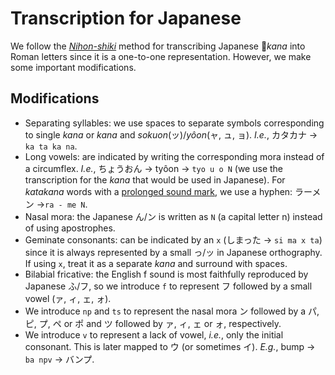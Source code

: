 # Transcription for Japanese

We follow the [_Nihon-shiki_](https://en.wikipedia.org/wiki/Nihon-shiki_romanization) method for transcribing Japanese _kana_ into Roman letters since it is a one-to-one representation. However, we make some important modifications.

## Modifications

- Separating syllables: we use spaces to separate symbols corresponding to single _kana_ or _kana_ and _sokuon_(ッ)/_yôon_(ャ, ュ, ョ). _I.e._, カタカナ → `ka ta ka na`.
- Long vowels: are indicated by writing the corresponding mora instead of a circumflex. _I.e._, ちょうおん → tyôon → `tyo u o N` (we use the transcription for the _kana_ that would be used in Japanese). For _katakana_ words with a [prolonged sound mark](https://en.wikipedia.org/wiki/Ch%C5%8Donpu), we use a hyphen: ラーメン →`ra - me N`.
- Nasal mora: the Japanese ん/ン is written as `N` (a capital letter n) instead of using apostrophes.
- Geminate consonants: can be indicated by an `x` (しまった → `si ma x ta`) since it is always represented by a small っ/ッ in Japanese orthography. If using `x`, treat it as a separate _kana_ and surround with spaces.
- Bilabial fricative: the English f sound is most faithfully reproduced by Japanese ふ/フ, so we introduce `f` to represent フ followed by a small vowel (ァ, ィ, ェ, ォ).
- We introduce `np` and `ts` to represent the nasal mora ン followed by a パ, ピ, プ, ペ or ポ and ツ followed by ァ, ィ, ェ or ォ, respectively.
- We introduce `v` to represent a lack of vowel, _i.e._, only the initial consonant. This is later mapped to ウ (or sometimes イ). _E.g._, bump → `ba npv` → バンプ.
